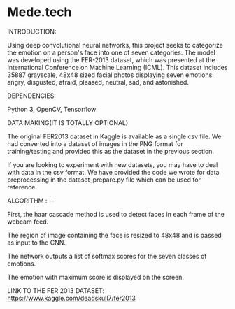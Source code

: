 # Mede.tech

INTRODUCTION: 

Using deep convolutional neural networks, this project seeks to categorize the emotion on a person's face into one of seven categories.
The model was developed using the FER-2013 dataset, which was presented at the International Conference on Machine Learning (ICML). This dataset includes 35887 grayscale, 48x48 sized facial photos displaying seven emotions: angry, disgusted, afraid, pleased, neutral, sad, and astonished.
 
 DEPENDENCIES: 
 
 Python 3, OpenCV, Tensorflow
 
DATA MAKING(IT IS TOTALLY OPTIONAL)

The original FER2013 dataset in Kaggle is available as a single csv file. 
We had converted into a dataset of images in the PNG format for training/testing and provided this as the dataset in the previous section.

If you are looking to experiment with new datasets, you may have to deal with data in the csv format. We have provided the code we wrote for data preprocessing in the dataset_prepare.py file which can be used for reference.


ALGORITHM : --

First, the haar cascade method is used to detect faces in each frame of the webcam feed.

The region of image containing the face is resized to 48x48 and is passed as input to the CNN.

The network outputs a list of softmax scores for the seven classes of emotions.

The emotion with maximum score is displayed on the screen.

LINK TO THE FER 2013 DATASET: https://www.kaggle.com/deadskull7/fer2013
